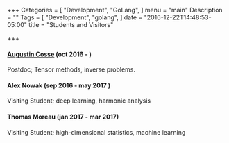 +++
Categories = [
  "Development",
  "GoLang",
]
menu = "main"
Description = ""
Tags = [
  "Development",
  "golang",
]
date = "2016-12-22T14:48:53-05:00"
title = "Students and Visitors"

+++

#### [Augustin Cosse](http://www.augustincosse.com) (oct 2016 - )
Postdoc; Tensor methods, inverse problems.  

#### Alex Nowak (sep 2016 - may 2017 )
Visiting Student; deep learning, harmonic analysis

#### Thomas Moreau (jan 2017 - mar 2017)
Visiting Student; high-dimensional statistics, machine learning

